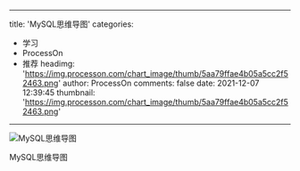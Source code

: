 
---
title: 'MySQL思维导图'
categories: 
 - 学习
 - ProcessOn
 - 推荐
headimg: 'https://img.processon.com/chart_image/thumb/5aa79ffae4b05a5cc2f52463.png'
author: ProcessOn
comments: false
date: 2021-12-07 12:39:45
thumbnail: 'https://img.processon.com/chart_image/thumb/5aa79ffae4b05a5cc2f52463.png'
---

<div>   
<img class="thumb" alt="MySQL思维导图" src="https://img.processon.com/chart_image/thumb/5aa79ffae4b05a5cc2f52463.png" referrerpolicy="no-referrer">
<p>MySQL思维导图</p>  
</div>
            